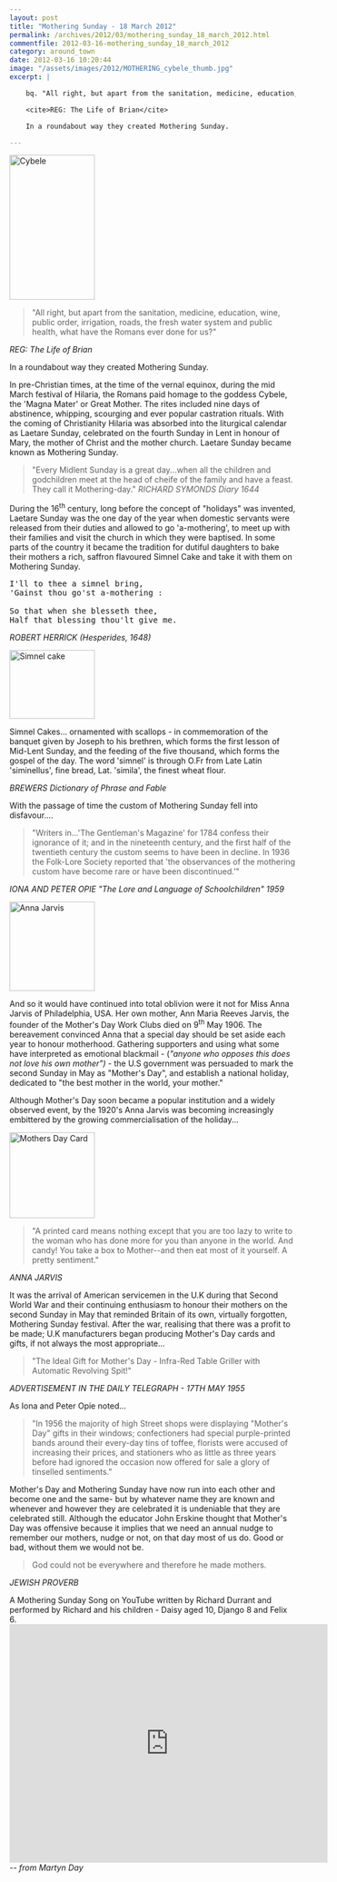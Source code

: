 ```yaml
---
layout: post
title: "Mothering Sunday - 18 March 2012"
permalink: /archives/2012/03/mothering_sunday_18_march_2012.html
commentfile: 2012-03-16-mothering_sunday_18_march_2012
category: around_town
date: 2012-03-16 10:20:44
image: "/assets/images/2012/MOTHERING_cybele_thumb.jpg"
excerpt: |

    bq. "All right, but apart from the sanitation, medicine, education, wine, public order, irrigation, roads, the fresh water system and public health, what have the Romans ever done for us?"

    <cite>REG: The Life of Brian</cite>

    In a roundabout way they created Mothering Sunday.

---
```


<a href="/assets/images/2012/MOTHERING_cybele.jpg" title="See larger version of - Cybele"><img src="/assets/images/2012/MOTHERING_cybele_thumb.jpg" width="150" height="255" alt="Cybele" class="photo right" /></a>

> "All right, but apart from the sanitation, medicine, education, wine, public order, irrigation, roads, the fresh water system and public health, what have the Romans ever done for us?"

<cite>REG: The Life of Brian</cite>

In a roundabout way they created Mothering Sunday.

In pre-Christian times, at the time of the vernal equinox, during the mid March festival of Hilaria, the Romans paid homage to the goddess Cybele, the 'Magna Mater' or Great Mother. The rites included nine days of abstinence, whipping, scourging and ever popular castration rituals. With the coming of Christianity Hilaria was absorbed into the liturgical calendar as Laetare Sunday, celebrated on the fourth Sunday in Lent in honour of Mary, the mother of Christ and the mother church. Laetare Sunday became known as Mothering Sunday.

> "Every Midlent Sunday is a great day...when all the children and godchildren meet at the head of cheife of the family and have a feast. They call it Mothering-day."
> <cite>RICHARD SYMONDS Diary 1644</cite>

During the 16<sup>th</sup> century, long before the concept of "holidays" was invented, Laetare Sunday was the one day of the year when domestic servants were released from their duties and allowed to go 'a-mothering', to meet up with their families and visit the church in which they were baptised. In some parts of the country it became the tradition for dutiful daughters to bake their mothers a rich, saffron flavoured Simnel Cake and take it with them on Mothering Sunday.

<pre markdown="1" class="poem">
I'll to thee a simnel bring,
'Gainst thou go'st a-mothering :

So that when she blesseth thee,
Half that blessing thou'lt give me.
</pre>

<cite>ROBERT HERRICK (Hesperides, 1648)</cite>

<div markdown="1" class="box">
<a href="/assets/images/2012/MOTHERING_simnel-cake.jpg" title="See larger version of - Simnel cake"><img src="/assets/images/2012/MOTHERING_simnel-cake_thumb.jpg" width="150" height="121" alt="Simnel cake" class="left right" /></a>

Simnel Cakes... ornamented with scallops - in commemoration of the banquet given by Joseph to his brethren, which forms the first lesson of Mid-Lent Sunday, and the feeding of the five thousand, which forms the gospel of the day.
The word 'simnel' is through O.Fr from Late Latin 'siminellus', fine bread, Lat. 'simila', the finest wheat flour.

<cite>BREWERS Dictionary of Phrase and Fable</cite>

</div>
With the passage of time the custom of Mothering Sunday fell into disfavour....

> "Writers in...'The Gentleman's Magazine' for 1784 confess their ignorance of it; and in the nineteenth century, and the first half of the twentieth century the custom seems to have been in decline. In 1936 the Folk-Lore Society reported that 'the observances of the mothering custom have become rare or have been discontinued.'"

<cite>IONA AND PETER OPIE "The Lore and Language of Schoolchildren" 1959</cite>

<a href="/assets/images/2012/MOTHERING_anna-jarvis.jpg" title="See larger version of - Anna Jarvis"><img src="/assets/images/2012/MOTHERING_anna-jarvis_thumb.jpg" width="150" height="157" alt="Anna Jarvis" class="photo right" /></a>

And so it would have continued into total oblivion were it not for Miss Anna Jarvis of Philadelphia, USA. Her own mother, Ann Maria Reeves Jarvis, the founder of the Mother's Day Work Clubs died on 9<sup>th</sup> May 1906. The bereavement convinced Anna that a special day should be set aside each year to honour motherhood. Gathering supporters and using what some have interpreted as emotional blackmail - (<em>"anyone who opposes this does not love his own mother")</em> - the U.S government was persuaded to mark the second Sunday in May as "Mother's Day", and establish a national holiday, dedicated to "the best mother in the world, your mother."

Although Mother's Day soon became a popular institution and a widely observed event, by the 1920's Anna Jarvis was becoming increasingly embittered by the growing commercialisation of the holiday...

<a href="/assets/images/2012/MOTHERING_Mothers_Day_Card.jpg" title="See larger version of - Mothers Day Card"><img src="/assets/images/2012/MOTHERING_Mothers_Day_Card_thumb.jpg" width="150" height="151" alt="Mothers Day Card" class="photo right" /></a>

> "A printed card means nothing except that you are too lazy to write to the woman who has done more for you than anyone in the world. And candy! You take a box to Mother--and then eat most of it yourself. A pretty sentiment."

<cite>ANNA JARVIS</cite>

It was the arrival of American servicemen in the U.K during that Second World War and their continuing enthusiasm to honour their mothers on the second Sunday in May that reminded Britain of its own, virtually forgotten, Mothering Sunday festival. After the war, realising that there was a profit to be made; U.K manufacturers began producing Mother's Day cards and gifts, if not always the most appropriate...

> "The Ideal Gift for Mother's Day - Infra-Red Table Griller with Automatic Revolving Spit!"

<cite>ADVERTISEMENT IN THE DAILY TELEGRAPH - 17TH MAY 1955</cite>

As Iona and Peter Opie noted...

> "In 1956 the majority of high Street shops were displaying "Mother's Day" gifts in their windows; confectioners had special purple-printed bands around their every-day tins of toffee, florists were accused of increasing their prices, and stationers who as little as three years before had ignored the occasion now offered for sale a glory of tinselled sentiments."

Mother's Day and Mothering Sunday have now run into each other and become one and the same- but by whatever name they are known and whenever and however they are celebrated it is undeniable that they are celebrated still. Although the educator John Erskine thought that Mother's Day was offensive because it implies that we need an annual nudge to remember our mothers, nudge or not, on that day most of us do. Good or bad, without them we would not be.

> God could not be everywhere and therefore he made mothers.

<cite>JEWISH PROVERB</cite>

<div markdown="1" class="box">
A Mothering Sunday Song on YouTube written by Richard Durrant and performed by Richard and his children - Daisy aged 10, Django 8 and Felix 6.

<iframe width="560" height="420" src="https://www.youtube-nocookie.com/embed/HCiZYK1eTxg?rel=0" frameborder="0" allowfullscreen>
</iframe>
</div>
<cite>-- from Martyn Day</cite>
